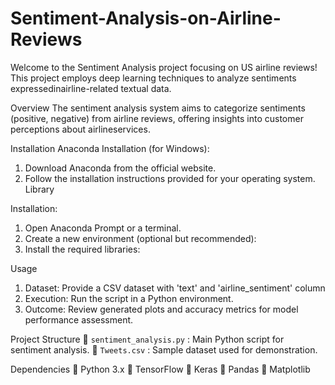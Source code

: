 # Sentiment-Analysis-on-Airline-Reviews

Welcome to the Sentiment Analysis project focusing on US airline reviews! This
project employs deep learning techniques to analyze sentiments expressedinairline-related textual data. 

Overview
The sentiment analysis system aims to categorize sentiments (positive, negative)
from airline reviews, offering insights into customer perceptions about airlineservices. 

Installation
Anaconda Installation (for Windows):
1. Download Anaconda from the official website.
2. Follow the installation instructions provided for your operating system. Library
    
Installation:
1. Open Anaconda Prompt or a terminal.
2. Create a new environment (optional but recommended):
3. Install the required libraries:
   
Usage
1. Dataset: Provide a CSV dataset with 'text' and 'airline_sentiment' column
2. Execution: Run the script in a Python environment.
3. Outcome: Review generated plots and accuracy metrics for model
performance assessment.

Project Structure
 `sentiment_analysis.py` : Main Python script for sentiment analysis.  `Tweets.csv` : Sample dataset used for demonstration.

Dependencies
 Python 3.x
 TensorFlow
 Keras
 Pandas
 Matplotlib
